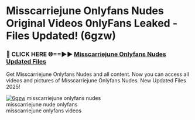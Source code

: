 # Misscarriejune Onlyfans Nudes Original Videos 0nlyFans Leaked - Files Updated! (6gzw)

<h3>🔴 CLICK HERE 🌐==►► <a href="https://tinyurl.com/2wckxsce" rel="nofollow">Misscarriejune Onlyfans Nudes Updated Files</a></h3>

Get Misscarriejune Onlyfans Nudes and all content. Now you can access all videos and pictures of Misscarriejune Onlyfans Nudes. New Updated Files 2025!

[![6gzw](https://i.imgur.com/AFduVYN.gif)](https://tinyurl.com/2wckxsce)
misscarriejune onlyfans nudes<br>
misscarriejune nude onlyfans<br>
misscarriejune onlyfans videos
